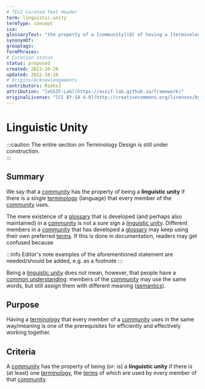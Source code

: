 ```yaml
---
# TEv2 Curated Text Header
term: linguistic-unity
termType: concept
isa:
glossaryText: "the property of a [community](@) of having a [terminology](@) (language) that every member of the [community](@) uses."
synonymOf:
grouptags:
formPhrases:
# Curation status
status: proposed
created: 2022-10-26
updated: 2022-10-26
# Origins/Acknowledgements
contributors: RieksJ
attribution: "[eSSIF-Lab](https://essif-lab.github.io/framework)"
originalLicense: "[CC BY-SA 4.0](http://creativecommons.org/licenses/by-sa/4.0/?ref=chooser-v1)"
---
```


# Linguistic Unity

:::caution
The entire section on Terminology Design is still under construction.<br/>
:::

## Summary
We say that a [community](@) has the property of being a **linguistic unity** if there is a single [terminology](@) (language) that every member of the [community](@) uses.

The mere existence of a [glossary](@) that is developed (and perhaps also maintained) in a [community](@) is not a sure sign a [linguistic unity](@). Different members in a [community](@) that has developed a [glossary](@) may keep using their own preferred [terms](@). If this is done in documentation, readers may get confused because

:::info Editor's note
examples of the aforementioned statement are needed/should be added, e.g. as a footnote
:::

Being a [linguistic unity](@) does not mean, however, that people have a [common understanding](@): members of the [community](@) may use the same words, but still assign them with different meaning ([semantics](@)).

## Purpose
Having a [terminology](@) that every member of a [community](@) uses in the same way/meaning is one of the prerequisites for efficiently and effectively working together.

## Criteria
A [community](@) has the property of being (or: is) a **linguistic unity** if there is (at least) one [terminology](@), the [terms](@) of which are used by every member of that [community](@).
